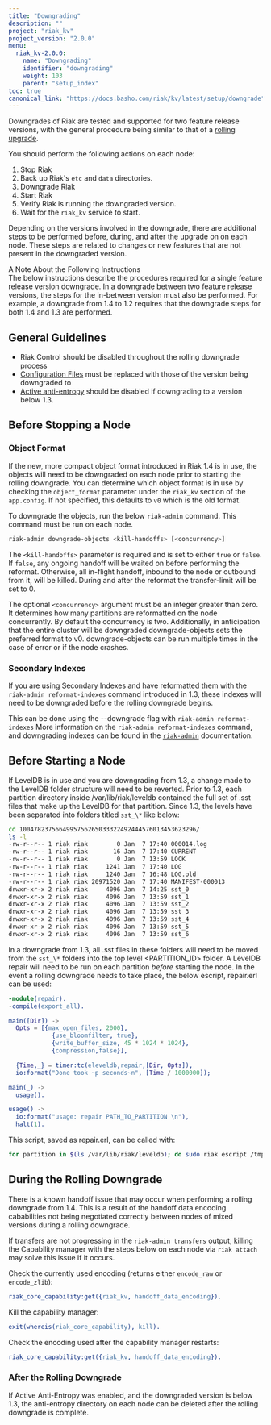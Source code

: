 ```yaml
---
title: "Downgrading"
description: ""
project: "riak_kv"
project_version: "2.0.0"
menu:
  riak_kv-2.0.0:
    name: "Downgrading"
    identifier: "downgrading"
    weight: 103
    parent: "setup_index"
toc: true
canonical_link: "https://docs.basho.com/riak/kv/latest/setup/downgrade"
---
```


Downgrades of Riak are tested and supported for two feature release
versions, with the general procedure being similar to that of a
[rolling upgrade](/riak/kv/2.0.0/setup/upgrading/cluster).

You should perform the following actions on each node:

1.  Stop Riak
2.  Back up Riak's `etc` and `data` directories.
3.  Downgrade Riak
4.  Start Riak
5.  Verify Riak is running the downgraded version.
6.  Wait for the `riak_kv` service to start.

Depending on the versions involved in the downgrade, there are
additional steps to be performed before, during, and after the upgrade
on on each node.  These steps are related to changes or new features
that are not present in the downgraded version.

<div class="note">
<div class="title">A Note About the Following Instructions</div>
The below instructions describe the procedures required for a single
feature release version downgrade. In a downgrade between two feature
release versions, the steps for the in-between version must also be
performed. For example, a downgrade from 1.4 to 1.2 requires that the
downgrade steps for both 1.4 and 1.3 are performed.  </div>

## General Guidelines

* Riak Control should be disabled throughout the rolling downgrade
  process
* [Configuration Files](/riak/kv/2.0.0/configuring/reference) must be replaced with those of the version
  being downgraded to
* [Active anti-entropy](/riak/kv/2.0.0/learn/concepts/active-anti-entropy/) should be disabled if downgrading to a version
  below 1.3.

## Before Stopping a Node

### Object Format

If the new, more compact object format introduced in Riak 1.4 is in use,
the objects will need to be downgraded on each node prior to starting
the rolling downgrade. You can determine which object format is in use
by checking the `object_format` parameter under the `riak_kv` section of
the `app.config`. If not specified, this defaults to `v0` which is the
old format.

To downgrade the objects, run the below `riak-admin` command. This
command must be run on each node.

```bash
riak-admin downgrade-objects <kill-handoffs> [<concurrency>]
```

The `<kill-handoffs>` parameter is required and is set to either `true`
or `false`. If `false`, any ongoing handoff will be waited on before
performing the reformat. Otherwise, all in-flight handoff, inbound to
the node or outbound from it, will be killed. During and after the
reformat the transfer-limit will be set to 0.

The optional `<concurrency>` argument must be an integer greater than
zero. It determines how many partitions are reformatted on the node
concurrently. By default the concurrency is two. Additionally, in
anticipation that the entire cluster will be downgraded
downgrade-objects sets the preferred format to v0. downgrade-objects can
be run multiple times in the case of error or if the node crashes.

### Secondary Indexes

If you are using Secondary Indexes and have reformatted them with the
`riak-admin reformat-indexes` command introduced in 1.3, these indexes
will need to be downgraded before the rolling downgrade begins.

This can be done using the --downgrade flag with `riak-admin
reformat-indexes` More information on the `riak-admin reformat-indexes`
command, and downgrading indexes can be found in the
[`riak-admin`](/riak/kv/2.0.0/using/admin/riak-admin/#reformat-indexes) documentation.

## Before Starting a Node

If LevelDB is in use and you are downgrading from 1.3, a change made to
the LevelDB folder structure will need to be reverted. Prior to 1.3,
each partition directory inside /var/lib/riak/leveldb contained the full
set of .sst files that make up the LevelDB for that partition. Since
1.3, the levels have been separated into folders titled `sst_\*` like
below:

```bash
cd 1004782375664995756265033322492444576013453623296/
ls -l
-rw-r--r-- 1 riak riak        0 Jan  7 17:40 000014.log
-rw-r--r-- 1 riak riak       16 Jan  7 17:40 CURRENT
-rw-r--r-- 1 riak riak        0 Jan  7 13:59 LOCK
-rw-r--r-- 1 riak riak     1241 Jan  7 17:40 LOG
-rw-r--r-- 1 riak riak     1240 Jan  7 16:48 LOG.old
-rw-r--r-- 1 riak riak 20971520 Jan  7 17:40 MANIFEST-000013
drwxr-xr-x 2 riak riak     4096 Jan  7 14:25 sst_0
drwxr-xr-x 2 riak riak     4096 Jan  7 13:59 sst_1
drwxr-xr-x 2 riak riak     4096 Jan  7 13:59 sst_2
drwxr-xr-x 2 riak riak     4096 Jan  7 13:59 sst_3
drwxr-xr-x 2 riak riak     4096 Jan  7 13:59 sst_4
drwxr-xr-x 2 riak riak     4096 Jan  7 13:59 sst_5
drwxr-xr-x 2 riak riak     4096 Jan  7 13:59 sst_6
```

In a downgrade from 1.3, all .sst files in these folders will need to be
moved from the `sst_\*` folders into the top level <PARTITION_ID>
folder. A LevelDB repair will need to be run on each partition *before*
starting the node. In the event a rolling downgrade needs to take place,
the below escript, repair.erl can be used:

```erlang
-module(repair).
-compile(export_all).

main([Dir]) ->
  Opts = [{max_open_files, 2000},
            {use_bloomfilter, true},
            {write_buffer_size, 45 * 1024 * 1024},
            {compression,false}],

  {Time,_} = timer:tc(eleveldb,repair,[Dir, Opts]),
  io:format("Done took ~p seconds~n", [Time / 1000000]);

main(_) ->
  usage().

usage() ->
  io:format("usage: repair PATH_TO_PARTITION \n"),
  halt(1).
```

This script, saved as repair.erl, can be called with:

```bash
for partition in $(ls /var/lib/riak/leveldb); do sudo riak escript /tmp/repair.erl /var/lib/riak/leveldb/$partition; done
```

## During the Rolling Downgrade

There is a known handoff issue that may occur when performing a rolling
downgrade from 1.4. This is a result of the handoff data encoding
cababilities not being negotiated correctly between nodes of mixed
versions during a rolling downgrade.

If transfers are not progressing in the `riak-admin transfers` output,
killing the Capability manager with the steps below on each node via
`riak attach` may solve this issue if it occurs.

Check the currently used encoding (returns either `encode_raw` or
`encode_zlib`):

```erlang
riak_core_capability:get({riak_kv, handoff_data_encoding}).
```

Kill the capability manager:

```erlang
exit(whereis(riak_core_capability), kill).
```

Check the encoding used after the capability manager restarts:

```erlang
riak_core_capability:get({riak_kv, handoff_data_encoding}).
```

### After the Rolling Downgrade

If Active Anti-Entropy was enabled, and the downgraded version is below
1.3, the anti-entropy directory on each node can be deleted after the
rolling downgrade is complete.
